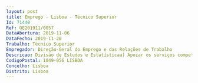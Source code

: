 ```yaml
--- 
layout: post
title: Emprego - Lisboa - Técnico Superior
Id: 71440
Ref: OE201911/0057
DataAbertura: 2019-11-06
DataFecho: 2019-11-20
Trabalho: Técnico Superior
Empregador: Direção-Geral do Emprego e das Relações de Trabalho
Descricao: Divisão de Estudos e Estatísticaa) Apoiar os serviços competentes para as relações profissionais em processos de conciliação e mediação de conflitos coletivos de trabalho que resultem da celebração ou revisão de convenções coletivas, na apreciação e preparação de propostas sobre remunerações e outras prestações pecuniárias b) Preparar regulamentos de condições mínimas na parte respeitante a remunerações e outras prestações pecuniárias c) Elaborar estudos sobre o conteúdo das convenções coletivas d) Participar nos estudos preparatórios das atualizações da remuneração mínima garantida e) Elaborar pareceres e prestar apoio técnico a outros serviços e entidades em matéria de remunerações de trabalho f) Monitorizar e elaborar relatórios sobre a publicação de convenções coletivas de trabalho, da respetiva revogação, de acordos de adesão, decisões arbitrais e deliberações de comissões paritárias g) Monitorizar e elaborar relatórios sobre a emissão de regulamentos de extensão e regulamentos de condições mínimas h) Monitorizar a publicação de avisos sobre a data da cessação da vigência de convenções coletivas i) Acompanhar a publicação e elaborar relatórios sobre organizações representativas de trabalhadores e de empregadores atribuídos por lei ao ministério responsável pela área laboral j) Elaborar e publicar estatísticas sobre instrumentos de regulamentação coletiva de trabalho, incluindo sobre remunerações e outras prestações pecuniárias previstas nos mesmos k) Organizar e manter as bases de dados e motores de pesquisa sobre regulamentação coletiva de trabalho, organizações representativas dos trabalhadores e dos empregadores e das relações profissionais l) Monitorizar e elaborar relatórios sobre os processos das Direções de Serviço para as relações profissionais m) Elaborar e publicar estatísticas relativas a greves e despedimentos coletivos n) Elaborar e publicar estatísticas relativas a processos de conciliação, mediação e prevenção de outros conflitos o) Organizar e manter as páginas referentes à regulamentação coletiva de trabalho, organizações representativas dos trabalhadores e dos empregadores e relações profissionais p) Recolha e divulgação de conteúdos de convenções coletivas de apoio à negociação e fomento da contratação coletiva q) Desenvolvimento e participação em projetos nacionais e internacionais com o objetivo de contribuir para o fomento da contratação coletiva e diálogo social.
CodigoPostal: 1049-056 LISBOA
Concelho: Lisboa
Distrito: Lisboa
--- 
```

